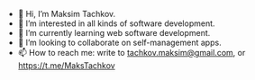 - 👋 Hi, I’m Maksim Tachkov.
- 👀 I’m interested in all kinds of software development. 
- 🌱 I’m currently learning web software development.
- 💞️ I’m looking to collaborate on self-management apps.
- 📫 How to reach me: write to tachkov.maksim@gmail.com, or https://t.me/MaksTachkov

<!---
maks2199/maks2199 is a ✨ special ✨ repository because its `README.md` (this file) appears on your GitHub profile.
You can click the Preview link to take a look at your changes.
--->
